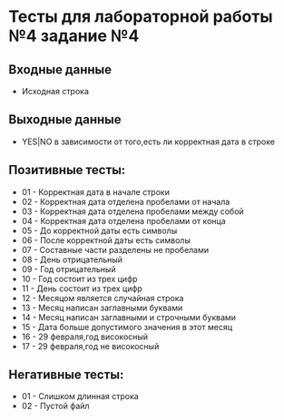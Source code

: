 # Тесты для лабораторной работы №4 задание №4

## Входные данные
- Исходная строка

## Выходные данные
- YES|NO в зависимости от того,есть ли корректная дата в строке


## Позитивные тесты:
- 01 - Корректная дата в начале строки
- 02 - Корректная дата отделена пробелами от начала
- 03 - Корректная дата отделена пробелами между собой 
- 04 - Корректная дата отделена пробелами от конца
- 05 - До корректной даты есть символы
- 06 - После корректной даты есть символы
- 07 - Составные части разделены не пробелами
- 08 - День отрицательный
- 09 - Год отрицательный
- 10 - Год состоит из трех цифр
- 11 - День состоит из трех цифр
- 12 - Месяцом является случайная строка
- 13 - Месяц написан заглавными буквами
- 14 - Месяц написан заглавными и строчными буквами
- 15 - Дата больше допустимого значения в этот месяц
- 16 - 29 февраля,год високосный
- 17 - 29 февраля,год не високосный


## Негативные тесты:
- 01 - Слишком длинная строка
- 02 - Пустой файл